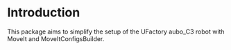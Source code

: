 # Introduction
This package aims to simplify the setup of the UFactory aubo_C3 robot with MoveIt and MoveItConfigsBuilder. 
